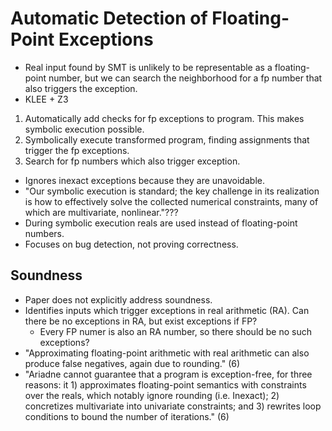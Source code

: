 # Automatic Detection of Floating-Point Exceptions

- Real input found by SMT is unlikely to be representable as a
  floating-point number, but we can search the neighborhood for a fp number
  that also triggers the exception.
- KLEE + Z3

1. Automatically add checks for fp exceptions to program. This makes
   symbolic execution possible.
2. Symbolically execute transformed program, finding assignments that
   trigger the fp exceptions.
3. Search for fp numbers which also  trigger exception.

- Ignores inexact exceptions because they are unavoidable.
- "Our symbolic execution is standard; the key challenge
in its realization is how to effectively solve the collected numerical
constraints, many of which are multivariate, nonlinear."???
- During symbolic execution reals are used instead of floating-point
  numbers.
- Focuses on bug detection, not proving correctness.

## Soundness

- Paper does not explicitly address soundness.
- Identifies inputs which trigger exceptions in real arithmetic (RA). Can there
  be no exceptions in RA, but exist exceptions if FP?
  - Every FP numer is also an RA number, so there should be no such exceptions?
- "Approximating floating-point arithmetic with real arithmetic can also produce
  false negatives, again due to rounding." (6)
- "Ariadne cannot guarantee that a program is exception-free, for three reasons:
  it 1) approximates floating-point semantics with constraints over the reals,
  which notably ignore rounding (i.e. Inexact); 2) concretizes multivariate into
  univariate constraints; and 3) rewrites loop conditions to bound the number of
  iterations." (6)
